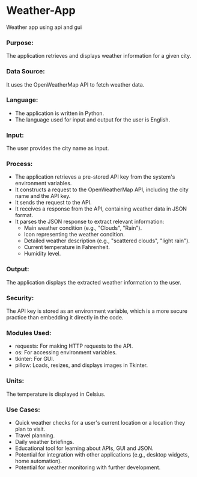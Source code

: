# Weather-App
Weather app using api and gui

### Purpose: 
The application retrieves and displays weather information for a given city.

### Data Source: 
It uses the OpenWeatherMap API to fetch weather data.

### Language: 
- The application is written in Python.
- The language used for input and output for the user is English.

### Input: 
The user provides the city name as input.

### Process:
- The application retrieves a pre-stored API key from the system's environment variables.
- It constructs a request to the OpenWeatherMap API, including the city name and the API key.
- It sends the request to the API.
- It receives a response from the API, containing weather data in JSON format.
- It parses the JSON response to extract relevant information:
    - Main weather condition (e.g., "Clouds", "Rain").
    - Icon representing the weather condition.
    - Detailed weather description (e.g., "scattered clouds", "light rain").
    - Current temperature in Fahrenheit.
    - Humidity level.
      
### Output: 
The application displays the extracted weather information to the user.

### Security: 
The API key is stored as an environment variable, which is a more secure practice than embedding it directly in the code.

### Modules Used:
- requests: For making HTTP requests to the API.
- os: For accessing environment variables.
- tkinter: For GUI.
- pillow: Loads, resizes, and displays images in Tkinter.

### Units: 
The temperature is displayed in Celsius.

### Use Cases:
- Quick weather checks for a user's current location or a location they plan to visit.
- Travel planning.
- Daily weather briefings.
- Educational tool for learning about APIs, GUI and JSON.
- Potential for integration with other applications (e.g., desktop widgets, home automation).
- Potential for weather monitoring with further development.

  
